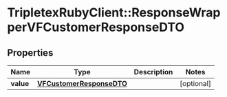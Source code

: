 # TripletexRubyClient::ResponseWrapperVFCustomerResponseDTO

## Properties
Name | Type | Description | Notes
------------ | ------------- | ------------- | -------------
**value** | [**VFCustomerResponseDTO**](VFCustomerResponseDTO.md) |  | [optional] 


